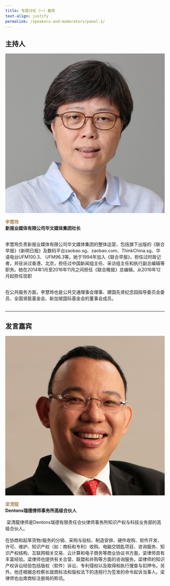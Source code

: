 ```yaml
---
title: 专题讨论（一）嘉宾
text-align: justify
permalink: /speakers-and-moderators/panel-1/
---
```

<style> 
.content img {
  max-width: 200px;
  margin-left: 0;
}

.speaker-name {
  color: #AC8B60;
}
</style>

## 主持人

<div class="sgds-container">
  <div class="row is-desktop">
    <div class="col is-10-mobile is-10-tablet is-3-desktop is-3-widescreen is-3-fullhd">
    <img src="/images/speakers-panel 1-LEE Huay Leng2.jpg" alt="Photo of Ms Lee Huay Leng">
      </div>
    <div class="col">
    <p>
    <b class="speaker-name">李慧玲</b><br>
   <b>新报业媒体有限公司华文媒体集团社长</b><br><br> 

李慧玲负责新报业媒体有限公司华文媒体集团的整体运营，包括旗下出版的《联合早报》《新明日报》及数码平台zaobao.sg、zaobao.com、ThinkChina.sg、华语电台UFM100.3、 UFM96.3等。她于1994年加入《联合早报》，担任过时政记者，并驻派过香港、北京，担任过中国新闻组主任、采访组主任和执行副总编辑等职务。她在2014年1月至2016年11月之间担任《联合晚报》总编辑，从2016年12月起担任现职<br><br>
      
在公共服务方面，李慧玲也是公共交通理事会理事、建国先贤纪念园指导委员会委员、全国肾脏基金会、新加坡国际基金会的董事会成员。<br><br>
</p>
 </div>
  </div>
    </div>
<hr>

## 发言嘉宾

<div class="sgds-container">
  <div class="row is-desktop">
    <div class="col is-10-mobile is-10-tablet is-3-desktop is-3-widescreen is-3-fullhd">
    <img src="/images/speakers-panel 1-Gilbert Leong.jpg" alt="Photo of Gilbert Leong"> 
    </div>
    <div class="col">
    <p>
    <b class="speaker-name">梁清龍</b><br>
    <b>Dentons瑞德律师事务所高级合伙人</b><br> <br> 
  梁清龍律师是Dentons瑞德有限责任合伙律师事务所知识产权与科技业务部的高级合伙人。<br><br>
在协商和起草货物/服务的分销、采购与投标、制造安排、硬件收购、软件开发、许可、维护、知识产权（如：商标和专利）收购、电脑交钥匙项目、咨询服务、知识产权结构、互联网相关交易、云计算和电子商务等商业协议书方面，梁律师具有丰富经验。梁律师也提供有关合营、联盟和并购等方面的咨询服务。梁律师的知识产权诉讼经验包括版权（软件）诉讼、专利侵权以及取得和执行搜查与扣押令。另外，他还根据总检察长就商标法和版权法下的违规行为签发的命令起诉当事人。梁律师也出席商标注册局的聆讯。
    </p>
    </div>
  </div>
 </div>





